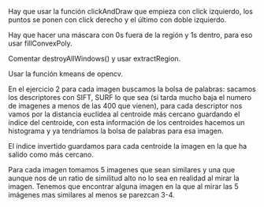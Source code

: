 Hay que usar la función clickAndDraw que empieza con click izquierdo, los
puntos se ponen con click derecho y el último con doble izquierdo.

Hay que hacer una máscara con 0s fuera de la región y 1s dentro, para eso
usar fillConvexPoly.

Comentar destroyAllWindows() y usar extractRegion.

Usar la función kmeans de opencv.

En el ejercicio 2 para cada imagen buscamos la bolsa de palabras: sacamos los
descriptores con SIFT, SURF lo que sea (si tarda mucho baja el numero de
imagenes a menos de las 400 que vienen), para cada descriptor nos vamos por
la distancia euclídea al centroide más cercano guardando el índice del
centroide, con esta información de los centroides hacemos un histograma y ya
tendríamos la bolsa de palabras para esa imagen.

El índice invertido guardamos para cada centroide la imagen en la que ha salido
como más cercano.

Para cada imagen tomamos 5 imagenes que sean similares y una que aunque nos
de un ratio de similitud alto no lo sea en realidad al mirar la imagen. Tenemos que
encontrar alguna imagen en la que al mirar las 5 imágenes mas similares al menos
se parezcan 3-4.
